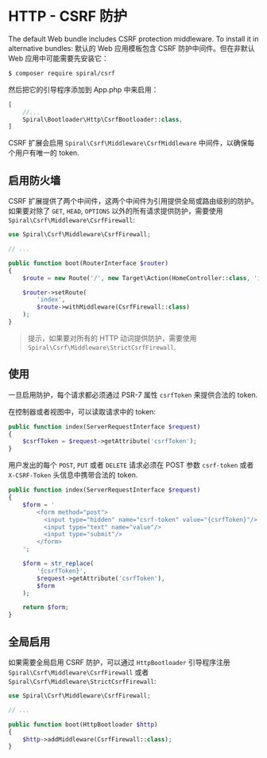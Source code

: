 # HTTP - CSRF 防护

The default Web bundle includes CSRF protection middleware. To install it in alternative bundles:
默认的 Web 应用模板包含 CSRF 防护中间件。但在非默认 Web 应用中可能需要先安装它：

```bash
$ composer require spiral/csrf
```

然后把它的引导程序添加到 App.php 中来启用：

```php
[
    //...
    Spiral\Bootloader\Http\CsrfBootloader::class,
]
```

CSRF 扩展会启用 `Spiral\Csrf\Middleware\CsrfMiddleware` 中间件，以确保每个用户有唯一的 token.

## 启用防火墙

CSRF 扩展提供了两个中间件，这两个中间件为引用提供全局或路由级别的防护。如果要对除了 `GET`, `HEAD`, `OPTIONS` 以外的所有请求提供防护，需要使用 `Spiral\Csrf\Middleware\CsrfFirewall`:

```php
use Spiral\Csrf\Middleware\CsrfFirewall;

// ...

public function boot(RouterInterface $router)
{
    $route = new Route('/', new Target\Action(HomeController::class, 'index'));

    $router->setRoute(
        'index',
        $route->withMiddleware(CsrfFirewall::class)
    );
}
```

> 提示，如果要对所有的 HTTP 动词提供防护，需要使用 `Spiral\Csrf\Middleware\StrictCsrfFirewall`.

## 使用

一旦启用防护，每个请求都必须通过 PSR-7 属性 `csrfToken` 来提供合法的 token.

在控制器或者视图中，可以读取请求中的 token:

```php
public function index(ServerRequestInterface $request)
{
    $csrfToken = $request->getAttribute('csrfToken');
}
```

用户发出的每个 `POST`, `PUT` 或者 `DELETE` 请求必须在 POST 参数 `csrf-token` 或者 `X-CSRF-Token` 头信息中携带合法的 token.

```php
public function index(ServerRequestInterface $request)
{
    $form = '
        <form method="post">
          <input type="hidden" name="csrf-token" value="{csrfToken}"/>
          <input type="text" name="value"/>
          <input type="submit"/>
        </form>
    ';

    $form = str_replace(
        '{csrfToken}',
        $request->getAttribute('csrfToken'),
        $form
    );

    return $form;
}
```

## 全局启用

如果需要全局启用 CSRF 防护，可以通过 `HttpBootloader` 引导程序注册 `Spiral\Csrf\Middleware\CsrfFirewall` 或者 `Spiral\Csrf\Middleware\StrictCsrfFirewall`:

```php
use Spiral\Csrf\Middleware\CsrfFirewall;

// ...

public function boot(HttpBootloader $http)
{
    $http->addMiddleware(CsrfFirewall::class);
}
```
